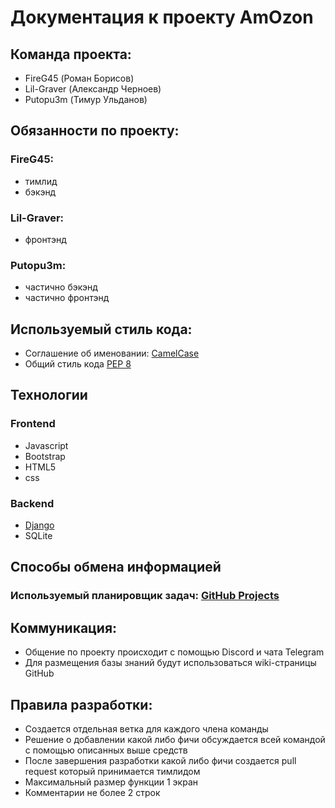 # Документация к проекту AmOzon
## Команда проекта:
* FireG45 (Роман Борисов)
* Lil-Graver (Александр Черноев)
* Putopu3m (Тимур Ульданов)
## Обязанности по проекту:

### FireG45:
* тимлид
* бэкэнд
### Lil-Graver:
* фронтэнд
### Putopu3m:
* частично бэкэнд
* частично фронтэнд

## Используемый стиль кода: 
* Соглашение об именовании: [CamelCase](https://ru.wikipedia.org/wiki/CamelCase)
* Общий стиль кода [PEP 8](https://peps.python.org/pep-0008/)

## Технологии
### Frontend  
- Javasсript 
- Bootstrap
- HTML5 
- css

### Backend 
- [Django](https://www.djangoproject.com/)
- SQLite

## Способы обмена информацией 
### Используемый планировщик задач: [GitHub Projects](https://github.com/users/FireG45/projects/1) 

## Коммуникация: 
* Общение по проекту происходит с помощью Discord и чата Telegram
* Для размещения базы знаний будут использоваться wiki-страницы GitHub

## Правила разработки:
* Создается отдельная ветка для каждого члена команды
* Решение о добавлении какой либо фичи обсуждается всей командой с помощью описанных выше средств
* После завершения разработки какой либо фичи создается pull request который принимается тимлидом
* Максимальный размер функции 1 экран
* Комментарии не более 2 строк
